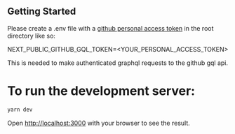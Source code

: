## Getting Started

Please create a .env file with a [github personal access token](https://docs.github.com/en/graphql/guides/forming-calls-with-graphql#authenticating-with-graphql) in the root directory like so:

NEXT_PUBLIC_GITHUB_GQL_TOKEN=<YOUR_PERSONAL_ACCESS_TOKEN>

This is needed to make authenticated graphql requests to the github gql api.

# To run the development server:

```bash
yarn dev
```

Open [http://localhost:3000](http://localhost:3000) with your browser to see the result.

